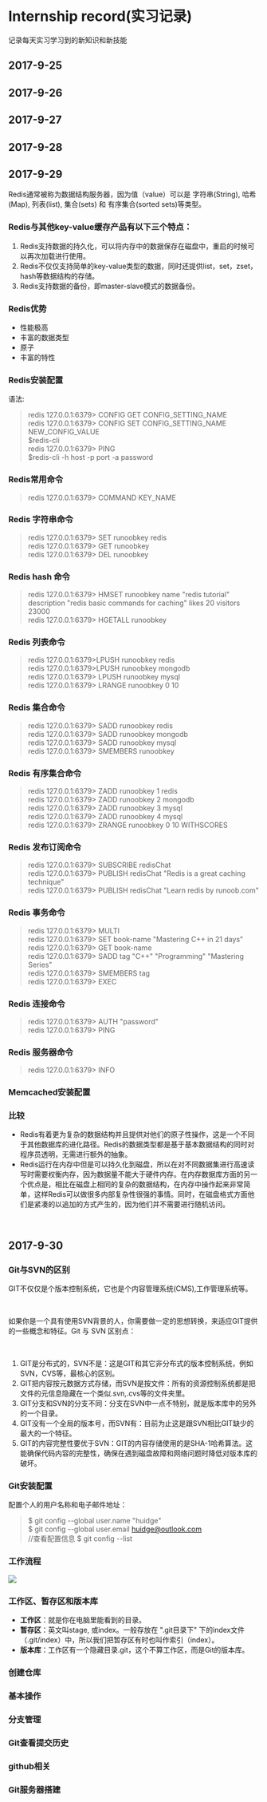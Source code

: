 ﻿# Internship record(实习记录)   
记录每天实习学习到的新知识和新技能
<h2>2017-9-25</h2>

<h2>2017-9-26</h2>

<h2>2017-9-27</h2>

<h2>2017-9-28</h2>

<h2>2017-9-29</h2>
Redis通常被称为数据结构服务器，因为值（value）可以是 字符串(String), 哈希(Map), 列表(list), 集合(sets) 和 有序集合(sorted sets)等类型。

<h3>Redis与其他key-value缓存产品有以下三个特点：</h3>
<ol>
<li>Redis支持数据的持久化，可以将内存中的数据保存在磁盘中，重启的时候可以再次加载进行使用。</li>
<li>Redis不仅仅支持简单的key-value类型的数据，同时还提供list，set，zset，hash等数据结构的存储。</li>
<li>Redis支持数据的备份，即master-slave模式的数据备份。</li>
</ol>

<h3>Redis优势</h3>
<ul>
<li>性能极高</li>
<li>丰富的数据类型</li> 
<li>原子</li>
<li>丰富的特性</li>
</ul>

<h3>Redis安装配置</h3>  
<p>语法:</p>

>redis 127.0.0.1:6379> CONFIG GET CONFIG_SETTING_NAME   
>redis 127.0.0.1:6379> CONFIG SET CONFIG_SETTING_NAME NEW_CONFIG_VALUE   
>$redis-cli   
>redis 127.0.0.1:6379> PING   
>$redis-cli -h host -p port -a password

<h3>Redis常用命令</h3>

>redis 127.0.0.1:6379> COMMAND KEY_NAME

<h3>Redis 字符串命令</h3>

>redis 127.0.0.1:6379> SET runoobkey redis   
>redis 127.0.0.1:6379> GET runoobkey   
>redis 127.0.0.1:6379> DEL runoobkey   

<h3>Redis hash 命令</h3>

>redis 127.0.0.1:6379>  HMSET runoobkey name "redis tutorial"    description "redis basic commands for caching" likes 20 visitors    23000   
>redis 127.0.0.1:6379>  HGETALL runoobkey   

<h3>Redis 列表命令</h3>

>redis 127.0.0.1:6379>LPUSH runoobkey redis   
>redis 127.0.0.1:6379>LPUSH runoobkey mongodb   
>redis 127.0.0.1:6379> LPUSH runoobkey mysql   
>redis 127.0.0.1:6379> LRANGE runoobkey 0 10   

<h3>Redis 集合命令</h3>

>redis 127.0.0.1:6379> SADD runoobkey redis   
>redis 127.0.0.1:6379> SADD runoobkey mongodb   
>redis 127.0.0.1:6379> SADD runoobkey mysql   
>redis 127.0.0.1:6379> SMEMBERS runoobkey   

<h3>Redis 有序集合命令</h3>

>redis 127.0.0.1:6379> ZADD runoobkey 1 redis   
>redis 127.0.0.1:6379> ZADD runoobkey 2 mongodb   
>redis 127.0.0.1:6379> ZADD runoobkey 3 mysql   
>redis 127.0.0.1:6379> ZADD runoobkey 4 mysql   
>redis 127.0.0.1:6379> ZRANGE runoobkey 0 10 WITHSCORES   

<h3>Redis 发布订阅命令</h3>

>redis 127.0.0.1:6379> SUBSCRIBE redisChat   
>redis 127.0.0.1:6379> PUBLISH redisChat "Redis is a great caching technique"   
>redis 127.0.0.1:6379> PUBLISH redisChat "Learn redis by runoob.com"   

<h3>Redis 事务命令</h3>

>redis 127.0.0.1:6379> MULTI   
>redis 127.0.0.1:6379> SET book-name "Mastering C++ in 21 days"   
>redis 127.0.0.1:6379> GET book-name   
>redis 127.0.0.1:6379> SADD tag "C++" "Programming" "Mastering Series"   
>redis 127.0.0.1:6379> SMEMBERS tag   
>redis 127.0.0.1:6379> EXEC   
<h3>Redis 连接命令</h3>

>redis 127.0.0.1:6379> AUTH "password"   
>redis 127.0.0.1:6379> PING   

<h3>Redis 服务器命令</h3>

>redis 127.0.0.1:6379> INFO

<h3>Memcached安装配置</h3>

<h3>比较</h3>
<ul>
<li>Redis有着更为复杂的数据结构并且提供对他们的原子性操作，这是一个不同于其他数据库的进化路径。Redis的数据类型都是基于基本数据结构的同时对程序员透明，无需进行额外的抽象。</li>
<li>Redis运行在内存中但是可以持久化到磁盘，所以在对不同数据集进行高速读写时需要权衡内存，因为数据量不能大于硬件内存。在内存数据库方面的另一个优点是，相比在磁盘上相同的复杂的数据结构，在内存中操作起来非常简单，这样Redis可以做很多内部复杂性很强的事情。同时，在磁盘格式方面他们是紧凑的以追加的方式产生的，因为他们并不需要进行随机访问。</li>
</ul>
<br />

<h2>2017-9-30</h2>
<h3>Git与SVN的区别</h3>
<p>GIT不仅仅是个版本控制系统，它也是个内容管理系统(CMS),工作管理系统等。</p><br />
<p>如果你是一个具有使用SVN背景的人，你需要做一定的思想转换，来适应GIT提供的一些概念和特征。Git 与 SVN 区别点：</p><br />
<ol>
<li>GIT是分布式的，SVN不是：这是GIT和其它非分布式的版本控制系统，例如SVN，CVS等，最核心的区别。</li>
<li>GIT把内容按元数据方式存储，而SVN是按文件：所有的资源控制系统都是把文件的元信息隐藏在一个类似.svn,.cvs等的文件夹里。</li>
<li>GIT分支和SVN的分支不同：分支在SVN中一点不特别，就是版本库中的另外的一个目录。</li>
<li>GIT没有一个全局的版本号，而SVN有：目前为止这是跟SVN相比GIT缺少的最大的一个特征。</li>
<li>GIT的内容完整性要优于SVN：GIT的内容存储使用的是SHA-1哈希算法。这能确保代码内容的完整性，确保在遇到磁盘故障和网络问题时降低对版本库的破坏。</li>
</ol>

<h3>Git安装配置</h3>
<p>配置个人的用户名称和电子邮件地址：</p>

>$ git config --global user.name "huidge"  
>$ git config --global user.email huidge@outlook.com  
>//查看配置信息
>$ git config --list

<h3>工作流程</h3>
<img src="http://www.runoob.com/wp-content/uploads/2015/02/git-process.png"></img>
<h3>工作区、暂存区和版本库</h3>
<ul>
<li><strong>工作区</strong>：就是你在电脑里能看到的目录。</li>
<li><strong>暂存区</strong>：英文叫stage, 或index。一般存放在 ".git目录下" 下的index文件（.git/index）中，所以我们把暂存区有时也叫作索引（index）。</li>
<li><strong>版本库</strong>：工作区有一个隐藏目录.git，这个不算工作区，而是Git的版本库。</li>
</ul>
<h3>创建仓库</h3>


<h3>基本操作</h3>

<h3>分支管理</h3>


<h3>Git查看提交历史</h3>


<h3>github相关</h3>


<h3>Git服务器搭建</h3>

 
